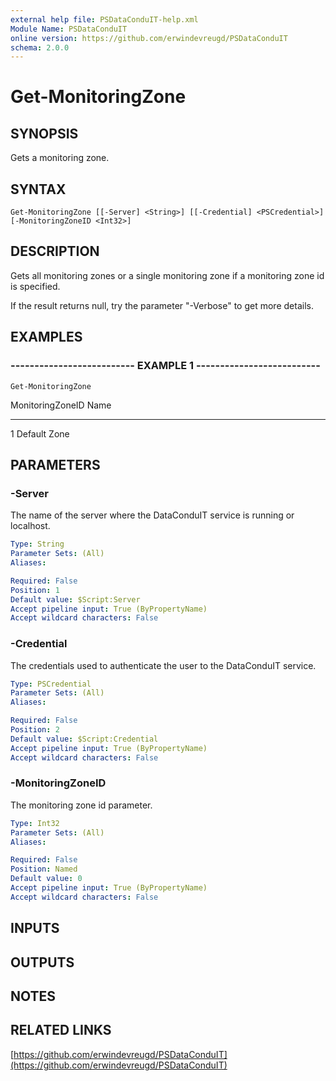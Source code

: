 ```yaml
---
external help file: PSDataConduIT-help.xml
Module Name: PSDataConduIT
online version: https://github.com/erwindevreugd/PSDataConduIT
schema: 2.0.0
---
```


# Get-MonitoringZone

## SYNOPSIS
Gets a monitoring zone.

## SYNTAX

```
Get-MonitoringZone [[-Server] <String>] [[-Credential] <PSCredential>] [-MonitoringZoneID <Int32>]
```

## DESCRIPTION
Gets all monitoring zones or a single monitoring zone if a monitoring zone id is specified. 

If the result returns null, try the parameter "-Verbose" to get more details.

## EXAMPLES

### -------------------------- EXAMPLE 1 --------------------------
```
Get-MonitoringZone
```

MonitoringZoneID Name
---------------- ----
1                Default Zone

## PARAMETERS

### -Server
The name of the server where the DataConduIT service is running or localhost.

```yaml
Type: String
Parameter Sets: (All)
Aliases: 

Required: False
Position: 1
Default value: $Script:Server
Accept pipeline input: True (ByPropertyName)
Accept wildcard characters: False
```

### -Credential
The credentials used to authenticate the user to the DataConduIT service.

```yaml
Type: PSCredential
Parameter Sets: (All)
Aliases: 

Required: False
Position: 2
Default value: $Script:Credential
Accept pipeline input: True (ByPropertyName)
Accept wildcard characters: False
```

### -MonitoringZoneID
The monitoring zone id parameter.

```yaml
Type: Int32
Parameter Sets: (All)
Aliases: 

Required: False
Position: Named
Default value: 0
Accept pipeline input: True (ByPropertyName)
Accept wildcard characters: False
```

## INPUTS

## OUTPUTS

## NOTES

## RELATED LINKS

[https://github.com/erwindevreugd/PSDataConduIT](https://github.com/erwindevreugd/PSDataConduIT)

